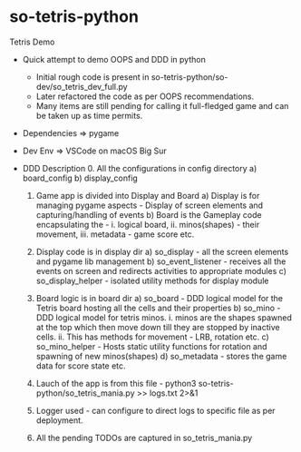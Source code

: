 # so-tetris-python
Tetris Demo
- Quick attempt to demo OOPS and DDD in python
    -  Initial rough code is present in so-tetris-python/so-dev/so_tetris_dev_full.py
    -  Later refactored the code as per OOPS recommendations.
    -  Many items are still pending for calling it full-fledged game and can be taken up as time permits.
    
- Dependencies => pygame
- Dev Env => VSCode on macOS Big Sur
    
    
- DDD Description
    0.  All the configurations in config directory
        a) board_config
        b) display_config
    1.  Game app is divided into Display and Board
        a) Display is for managing pygame aspects - Display of screen elements and capturing/handling of events
        b) Board is the Gameplay code encapsulating the -
            i. logical board, 
            ii. minos(shapes) - their movement,
            iii. metadata - game score etc.
            
    2.  Display code is in display dir
        a) so_display - all the screen elements and pygame lib management
        b) so_event_listener - receives all the events on screen and redirects activities to appropriate modules
        c) so_display_helper - isolated utility methods for display module
        
    3.  Board logic is in board dir
        a) so_board - DDD logical model for the Tetris board hosting all the cells and their properties
        b) so_mino - DDD logical model for tetris minos.
            i. minos are the shapes spawned at the top which then move down till they are stopped by inactive cells.
            ii. This has methods for movement - LRB, rotation etc.
        c) so_mino_helper - Hosts static utility functions for rotation and spawning of new minos(shapes)
        d) so_metadata - stores the game data for score state etc.
         
    4.  Lauch of the app is from this file -
            python3 so-tetris-python/so_tetris_mania.py >> logs.txt 2>&1
            
    5.  Logger used - can configure to direct logs to specific file as per deployment.
    
    6. All the pending TODOs are captured in so_tetris_mania.py
